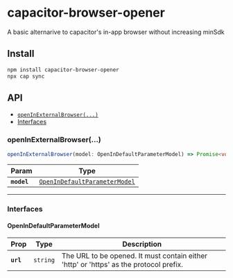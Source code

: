 # capacitor-browser-opener

A basic alternarive to capacitor's in-app browser without increasing minSdk

## Install

```bash
npm install capacitor-browser-opener
npx cap sync
```

## API

<docgen-index>

* [`openInExternalBrowser(...)`](#openinexternalbrowser)
* [Interfaces](#interfaces)

</docgen-index>

<docgen-api>
<!--Update the source file JSDoc comments and rerun docgen to update the docs below-->

### openInExternalBrowser(...)

```typescript
openInExternalBrowser(model: OpenInDefaultParameterModel) => Promise<void>
```

| Param       | Type                                                                                |
| ----------- | ----------------------------------------------------------------------------------- |
| **`model`** | <code><a href="#openindefaultparametermodel">OpenInDefaultParameterModel</a></code> |

--------------------


### Interfaces


#### OpenInDefaultParameterModel

| Prop      | Type                | Description                                                                            |
| --------- | ------------------- | -------------------------------------------------------------------------------------- |
| **`url`** | <code>string</code> | The URL to be opened. It must contain either 'http' or 'https' as the protocol prefix. |

</docgen-api>
